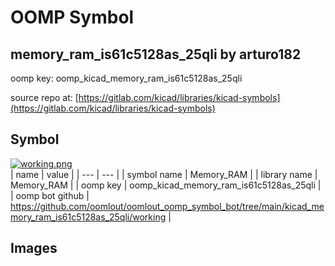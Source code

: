 # OOMP Symbol  
## memory_ram_is61c5128as_25qli  by arturo182  
  
oomp key: oomp_kicad_memory_ram_is61c5128as_25qli  
  
source repo at: [https://gitlab.com/kicad/libraries/kicad-symbols](https://gitlab.com/kicad/libraries/kicad-symbols)  
## Symbol  
  
[![working.png](working_600.png)](working.png)  
| name | value | 
| --- | --- | 
| symbol name | Memory_RAM | 
| library name | Memory_RAM | 
| oomp key | oomp_kicad_memory_ram_is61c5128as_25qli | 
| oomp bot github | https://github.com/oomlout/oomlout_oomp_symbol_bot/tree/main/kicad_memory_ram_is61c5128as_25qli/working | 
## Images  
